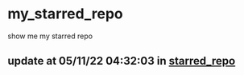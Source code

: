 # my_starred_repo
show me my starred repo

update at 05/11/22 04:32:03 in [starred_repo](./index.html)
---

